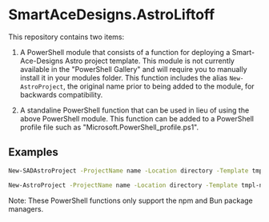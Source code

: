 # SmartAceDesigns.AstroLiftoff
This repository contains two items:

1. A PowerShell module that consists of a function for deploying a Smart-Ace-Designs Astro project template. This module is not currently available in the "PowerShell Gallery" and will require you to manually install it in your modules folder. This function includes the alias `New-AstroProject`, the original name prior to being added to the module, for backwards compatibility.

2. A standaline PowerShell function that can be used in lieu of using the above PowerShell module. This function can be added to a PowerShell profile file such as "Microsoft.PowerShell_profile.ps1".

## Examples
```sh
New-SADAstroProject -ProjectName name -Location directory -Template tmpl-name -PackageManager name
```
```sh
New-AstroProject -ProjectName name -Location directory -Template tmpl-name -PackageManager name
```

Note: These PowerShell functions only support the npm and Bun package managers.